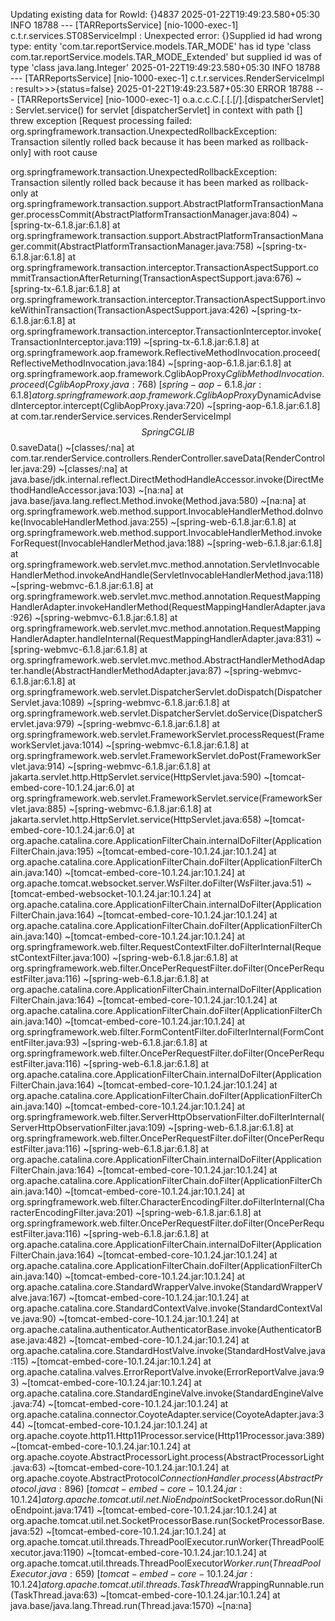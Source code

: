  Updating existing data for RowId: {}4837
2025-01-22T19:49:23.580+05:30  INFO 18788 --- [TARReportsService] [nio-1000-exec-1] c.t.r.services.ST08ServiceImpl           : Unexpected error: {}Supplied id had wrong type: entity 'com.tar.reportService.models.TAR_MODE' has id type 'class com.tar.reportService.models.TAR_MODE_Extended' but supplied id was of type 'class java.lang.Integer'
2025-01-22T19:49:23.580+05:30  INFO 18788 --- [TARReportsService] [nio-1000-exec-1] c.t.r.services.RenderServiceImpl         : result>>>{status=false}
2025-01-22T19:49:23.587+05:30 ERROR 18788 --- [TARReportsService] [nio-1000-exec-1] o.a.c.c.C.[.[.[/].[dispatcherServlet]    : Servlet.service() for servlet [dispatcherServlet] in context with path [] threw exception [Request processing failed: org.springframework.transaction.UnexpectedRollbackException: Transaction silently rolled back because it has been marked as rollback-only] with root cause

org.springframework.transaction.UnexpectedRollbackException: Transaction silently rolled back because it has been marked as rollback-only
	at org.springframework.transaction.support.AbstractPlatformTransactionManager.processCommit(AbstractPlatformTransactionManager.java:804) ~[spring-tx-6.1.8.jar:6.1.8]
	at org.springframework.transaction.support.AbstractPlatformTransactionManager.commit(AbstractPlatformTransactionManager.java:758) ~[spring-tx-6.1.8.jar:6.1.8]
	at org.springframework.transaction.interceptor.TransactionAspectSupport.commitTransactionAfterReturning(TransactionAspectSupport.java:676) ~[spring-tx-6.1.8.jar:6.1.8]
	at org.springframework.transaction.interceptor.TransactionAspectSupport.invokeWithinTransaction(TransactionAspectSupport.java:426) ~[spring-tx-6.1.8.jar:6.1.8]
	at org.springframework.transaction.interceptor.TransactionInterceptor.invoke(TransactionInterceptor.java:119) ~[spring-tx-6.1.8.jar:6.1.8]
	at org.springframework.aop.framework.ReflectiveMethodInvocation.proceed(ReflectiveMethodInvocation.java:184) ~[spring-aop-6.1.8.jar:6.1.8]
	at org.springframework.aop.framework.CglibAopProxy$CglibMethodInvocation.proceed(CglibAopProxy.java:768) ~[spring-aop-6.1.8.jar:6.1.8]
	at org.springframework.aop.framework.CglibAopProxy$DynamicAdvisedInterceptor.intercept(CglibAopProxy.java:720) ~[spring-aop-6.1.8.jar:6.1.8]
	at com.tar.renderService.services.RenderServiceImpl$$SpringCGLIB$$0.saveData(<generated>) ~[classes/:na]
	at com.tar.renderService.controllers.RenderController.saveData(RenderController.java:29) ~[classes/:na]
	at java.base/jdk.internal.reflect.DirectMethodHandleAccessor.invoke(DirectMethodHandleAccessor.java:103) ~[na:na]
	at java.base/java.lang.reflect.Method.invoke(Method.java:580) ~[na:na]
	at org.springframework.web.method.support.InvocableHandlerMethod.doInvoke(InvocableHandlerMethod.java:255) ~[spring-web-6.1.8.jar:6.1.8]
	at org.springframework.web.method.support.InvocableHandlerMethod.invokeForRequest(InvocableHandlerMethod.java:188) ~[spring-web-6.1.8.jar:6.1.8]
	at org.springframework.web.servlet.mvc.method.annotation.ServletInvocableHandlerMethod.invokeAndHandle(ServletInvocableHandlerMethod.java:118) ~[spring-webmvc-6.1.8.jar:6.1.8]
	at org.springframework.web.servlet.mvc.method.annotation.RequestMappingHandlerAdapter.invokeHandlerMethod(RequestMappingHandlerAdapter.java:926) ~[spring-webmvc-6.1.8.jar:6.1.8]
	at org.springframework.web.servlet.mvc.method.annotation.RequestMappingHandlerAdapter.handleInternal(RequestMappingHandlerAdapter.java:831) ~[spring-webmvc-6.1.8.jar:6.1.8]
	at org.springframework.web.servlet.mvc.method.AbstractHandlerMethodAdapter.handle(AbstractHandlerMethodAdapter.java:87) ~[spring-webmvc-6.1.8.jar:6.1.8]
	at org.springframework.web.servlet.DispatcherServlet.doDispatch(DispatcherServlet.java:1089) ~[spring-webmvc-6.1.8.jar:6.1.8]
	at org.springframework.web.servlet.DispatcherServlet.doService(DispatcherServlet.java:979) ~[spring-webmvc-6.1.8.jar:6.1.8]
	at org.springframework.web.servlet.FrameworkServlet.processRequest(FrameworkServlet.java:1014) ~[spring-webmvc-6.1.8.jar:6.1.8]
	at org.springframework.web.servlet.FrameworkServlet.doPost(FrameworkServlet.java:914) ~[spring-webmvc-6.1.8.jar:6.1.8]
	at jakarta.servlet.http.HttpServlet.service(HttpServlet.java:590) ~[tomcat-embed-core-10.1.24.jar:6.0]
	at org.springframework.web.servlet.FrameworkServlet.service(FrameworkServlet.java:885) ~[spring-webmvc-6.1.8.jar:6.1.8]
	at jakarta.servlet.http.HttpServlet.service(HttpServlet.java:658) ~[tomcat-embed-core-10.1.24.jar:6.0]
	at org.apache.catalina.core.ApplicationFilterChain.internalDoFilter(ApplicationFilterChain.java:195) ~[tomcat-embed-core-10.1.24.jar:10.1.24]
	at org.apache.catalina.core.ApplicationFilterChain.doFilter(ApplicationFilterChain.java:140) ~[tomcat-embed-core-10.1.24.jar:10.1.24]
	at org.apache.tomcat.websocket.server.WsFilter.doFilter(WsFilter.java:51) ~[tomcat-embed-websocket-10.1.24.jar:10.1.24]
	at org.apache.catalina.core.ApplicationFilterChain.internalDoFilter(ApplicationFilterChain.java:164) ~[tomcat-embed-core-10.1.24.jar:10.1.24]
	at org.apache.catalina.core.ApplicationFilterChain.doFilter(ApplicationFilterChain.java:140) ~[tomcat-embed-core-10.1.24.jar:10.1.24]
	at org.springframework.web.filter.RequestContextFilter.doFilterInternal(RequestContextFilter.java:100) ~[spring-web-6.1.8.jar:6.1.8]
	at org.springframework.web.filter.OncePerRequestFilter.doFilter(OncePerRequestFilter.java:116) ~[spring-web-6.1.8.jar:6.1.8]
	at org.apache.catalina.core.ApplicationFilterChain.internalDoFilter(ApplicationFilterChain.java:164) ~[tomcat-embed-core-10.1.24.jar:10.1.24]
	at org.apache.catalina.core.ApplicationFilterChain.doFilter(ApplicationFilterChain.java:140) ~[tomcat-embed-core-10.1.24.jar:10.1.24]
	at org.springframework.web.filter.FormContentFilter.doFilterInternal(FormContentFilter.java:93) ~[spring-web-6.1.8.jar:6.1.8]
	at org.springframework.web.filter.OncePerRequestFilter.doFilter(OncePerRequestFilter.java:116) ~[spring-web-6.1.8.jar:6.1.8]
	at org.apache.catalina.core.ApplicationFilterChain.internalDoFilter(ApplicationFilterChain.java:164) ~[tomcat-embed-core-10.1.24.jar:10.1.24]
	at org.apache.catalina.core.ApplicationFilterChain.doFilter(ApplicationFilterChain.java:140) ~[tomcat-embed-core-10.1.24.jar:10.1.24]
	at org.springframework.web.filter.ServerHttpObservationFilter.doFilterInternal(ServerHttpObservationFilter.java:109) ~[spring-web-6.1.8.jar:6.1.8]
	at org.springframework.web.filter.OncePerRequestFilter.doFilter(OncePerRequestFilter.java:116) ~[spring-web-6.1.8.jar:6.1.8]
	at org.apache.catalina.core.ApplicationFilterChain.internalDoFilter(ApplicationFilterChain.java:164) ~[tomcat-embed-core-10.1.24.jar:10.1.24]
	at org.apache.catalina.core.ApplicationFilterChain.doFilter(ApplicationFilterChain.java:140) ~[tomcat-embed-core-10.1.24.jar:10.1.24]
	at org.springframework.web.filter.CharacterEncodingFilter.doFilterInternal(CharacterEncodingFilter.java:201) ~[spring-web-6.1.8.jar:6.1.8]
	at org.springframework.web.filter.OncePerRequestFilter.doFilter(OncePerRequestFilter.java:116) ~[spring-web-6.1.8.jar:6.1.8]
	at org.apache.catalina.core.ApplicationFilterChain.internalDoFilter(ApplicationFilterChain.java:164) ~[tomcat-embed-core-10.1.24.jar:10.1.24]
	at org.apache.catalina.core.ApplicationFilterChain.doFilter(ApplicationFilterChain.java:140) ~[tomcat-embed-core-10.1.24.jar:10.1.24]
	at org.apache.catalina.core.StandardWrapperValve.invoke(StandardWrapperValve.java:167) ~[tomcat-embed-core-10.1.24.jar:10.1.24]
	at org.apache.catalina.core.StandardContextValve.invoke(StandardContextValve.java:90) ~[tomcat-embed-core-10.1.24.jar:10.1.24]
	at org.apache.catalina.authenticator.AuthenticatorBase.invoke(AuthenticatorBase.java:482) ~[tomcat-embed-core-10.1.24.jar:10.1.24]
	at org.apache.catalina.core.StandardHostValve.invoke(StandardHostValve.java:115) ~[tomcat-embed-core-10.1.24.jar:10.1.24]
	at org.apache.catalina.valves.ErrorReportValve.invoke(ErrorReportValve.java:93) ~[tomcat-embed-core-10.1.24.jar:10.1.24]
	at org.apache.catalina.core.StandardEngineValve.invoke(StandardEngineValve.java:74) ~[tomcat-embed-core-10.1.24.jar:10.1.24]
	at org.apache.catalina.connector.CoyoteAdapter.service(CoyoteAdapter.java:344) ~[tomcat-embed-core-10.1.24.jar:10.1.24]
	at org.apache.coyote.http11.Http11Processor.service(Http11Processor.java:389) ~[tomcat-embed-core-10.1.24.jar:10.1.24]
	at org.apache.coyote.AbstractProcessorLight.process(AbstractProcessorLight.java:63) ~[tomcat-embed-core-10.1.24.jar:10.1.24]
	at org.apache.coyote.AbstractProtocol$ConnectionHandler.process(AbstractProtocol.java:896) ~[tomcat-embed-core-10.1.24.jar:10.1.24]
	at org.apache.tomcat.util.net.NioEndpoint$SocketProcessor.doRun(NioEndpoint.java:1741) ~[tomcat-embed-core-10.1.24.jar:10.1.24]
	at org.apache.tomcat.util.net.SocketProcessorBase.run(SocketProcessorBase.java:52) ~[tomcat-embed-core-10.1.24.jar:10.1.24]
	at org.apache.tomcat.util.threads.ThreadPoolExecutor.runWorker(ThreadPoolExecutor.java:1190) ~[tomcat-embed-core-10.1.24.jar:10.1.24]
	at org.apache.tomcat.util.threads.ThreadPoolExecutor$Worker.run(ThreadPoolExecutor.java:659) ~[tomcat-embed-core-10.1.24.jar:10.1.24]
	at org.apache.tomcat.util.threads.TaskThread$WrappingRunnable.run(TaskThread.java:63) ~[tomcat-embed-core-10.1.24.jar:10.1.24]
	at java.base/java.lang.Thread.run(Thread.java:1570) ~[na:na]

